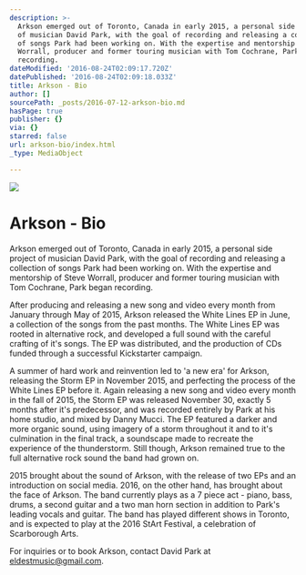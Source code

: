 ```yaml
---
description: >-
  Arkson emerged out of Toronto, Canada in early 2015, a personal side project
  of musician David Park, with the goal of recording and releasing a collection
  of songs Park had been working on. With the expertise and mentorship of Steve
  Worrall, producer and former touring musician with Tom Cochrane, Park began
  recording.
dateModified: '2016-08-24T02:09:17.720Z'
datePublished: '2016-08-24T02:09:18.033Z'
title: Arkson - Bio
author: []
sourcePath: _posts/2016-07-12-arkson-bio.md
hasPage: true
publisher: {}
via: {}
starred: false
url: arkson-bio/index.html
_type: MediaObject

---
```

![](https://the-grid-user-content.s3-us-west-2.amazonaws.com/898c9fe1-e922-4b87-beda-9f3fe18c568d.jpg)

# Arkson - Bio

Arkson emerged out of Toronto, Canada in early 2015, a personal side project of musician David Park, with the goal of recording and releasing a collection of songs Park had been working on. With the expertise and mentorship of Steve Worrall, producer and former touring musician with Tom Cochrane, Park began recording.

After producing and releasing a new song and video every month from January through May of 2015, Arkson released the White Lines EP in June, a collection of the songs from the past months. The White Lines EP was rooted in alternative rock, and developed a full sound with the careful crafting of it's songs. The EP was distributed, and the production of CDs funded through a successful Kickstarter campaign.

A summer of hard work and reinvention led to 'a new era' for Arkson, releasing the Storm EP in November 2015, and perfecting the process of the White Lines EP before it. Again releasing a new song and video every month in the fall of 2015, the Storm EP was released November 30, exactly 5 months after it's predecessor, and was recorded entirely by Park at his home studio, and mixed by Danny Mucci. The EP featured a darker and more organic sound, using imagery of a storm throughout it and to it's culmination in the final track, a soundscape made to recreate the experience of the thunderstorm. Still though, Arkson remained true to the full alternative rock sound the band had grown on.

2015 brought about the sound of Arkson, with the release of two EPs and an introduction on social media. 2016, on the other hand, has brought about the face of Arkson. The band currently plays as a 7 piece act - piano, bass, drums, a second guitar and a two man horn section in addition to Park's leading vocals and guitar. The band has played different shows in Toronto, and is expected to play at the 2016 StArt Festival, a celebration of Scarborough Arts.

For inquiries or to book Arkson, contact David Park at [eldestmusic@gmail.com][0].

[0]: mailto:eldestmusic@gmail.com